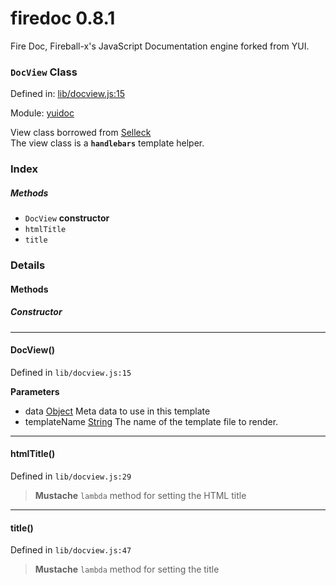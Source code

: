 
# firedoc 0.8.1

Fire Doc, Fireball-x&#x27;s JavaScript Documentation engine forked from YUI.

### `DocView` Class


Defined in: [lib/docview.js:15](../files/lib/docview.js.js)

Module: [yuidoc](../modules/yuidoc.md)




View class borrowed from [Selleck](https://github.com/rgrove/selleck)  
The view class is a **`handlebars`** template helper.

### Index



##### Methods

  - `DocView` **constructor**
  - `htmlTitle`
  - `title`





### Details




<!-- Method Block -->
#### Methods

##### Constructor

--------------------------
#### DocView() 

Defined in `lib/docview.js:15`



> 

**Parameters**
- data <a href="https://developer.mozilla.org/en/JavaScript/Reference/Global_Objects/Object" class="crosslink external" target="_blank">Object</a> Meta data to use in this template
- templateName <a href="https://developer.mozilla.org/en/JavaScript/Reference/Global_Objects/String" class="crosslink external" target="_blank">String</a> The name of the template file to render.



--------------------------
#### htmlTitle() 

Defined in `lib/docview.js:29`



> **Mustache** `lambda` method for setting the HTML title




--------------------------
#### title() 

Defined in `lib/docview.js:47`



> **Mustache** `lambda` method for setting the title





